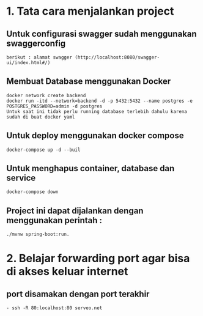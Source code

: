 # 1. Tata cara menjalankan project
## Untuk configurasi swagger sudah menggunakan swaggerconfig
    berikut : alamat swagger (http://localhost:8080/swagger-ui/index.html#/)
## Membuat Database menggunakan Docker
    docker network create backend
    docker run -itd --network=backend -d -p 5432:5432 --name postgres -e POSTGRES_PASSWORD=admin -d postgres
    Untuk saat ini tidak perlu running database terlebih dahulu karena sudah di buat docker yaml
## Untuk deploy menggunakan docker compose
    docker-compose up -d --buil
## Untuk menghapus container, database dan service
    docker-compose down
## Project ini dapat dijalankan dengan menggunakan perintah :
    ./mvnw spring-boot:run.

# 2. Belajar forwarding port agar bisa di akses keluar internet
## port disamakan dengan port terakhir
    - ssh -R 80:localhost:80 serveo.net